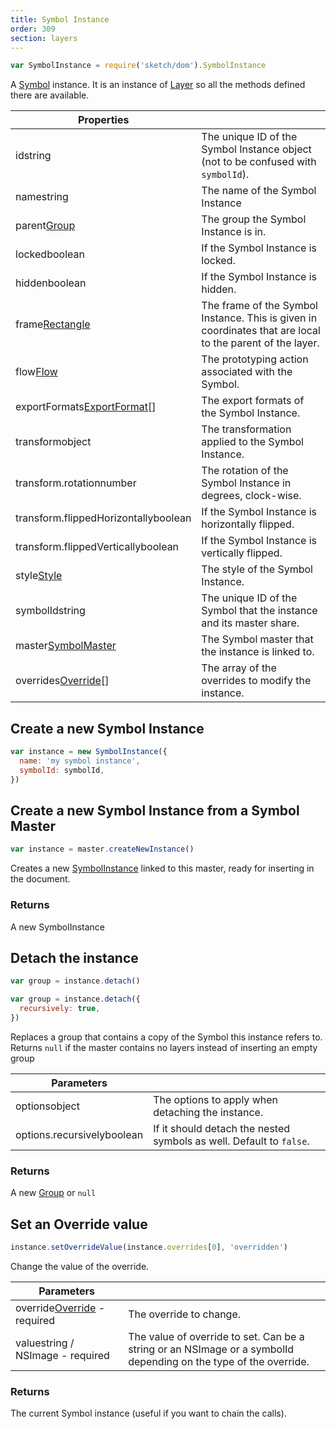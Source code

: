 ```yaml
---
title: Symbol Instance
order: 309
section: layers
---
```


```javascript
var SymbolInstance = require('sketch/dom').SymbolInstance
```

A [Symbol](https://www.sketchapp.com/docs/symbols/) instance. It is an instance of [Layer](#layer) so all the methods defined there are available.

| Properties                                                                 |                                                                                                           |
| -------------------------------------------------------------------------- | --------------------------------------------------------------------------------------------------------- |
| id<span class="arg-type">string</span>                                     | The unique ID of the Symbol Instance object (not to be confused with `symbolId`).                         |
| name<span class="arg-type">string</span>                                   | The name of the Symbol Instance                                                                           |
| parent<span class="arg-type">[Group](#group)</span>                        | The group the Symbol Instance is in.                                                                      |
| locked<span class="arg-type">boolean</span>                                | If the Symbol Instance is locked.                                                                         |
| hidden<span class="arg-type">boolean</span>                                | If the Symbol Instance is hidden.                                                                         |
| frame<span class="arg-type">[Rectangle](#rectangle) </span>                | The frame of the Symbol Instance. This is given in coordinates that are local to the parent of the layer. |
| flow<span class="arg-type">[Flow](#flow)</span>                            | The prototyping action associated with the Symbol.                                                        |
| exportFormats<span class="arg-type">[ExportFormat](#exportformat)[]</span> | The export formats of the Symbol Instance.                                                                |
| transform<span class="arg-type">object</span>                              | The transformation applied to the Symbol Instance.                                                        |
| transform.rotation<span class="arg-type">number</span>                     | The rotation of the Symbol Instance in degrees, clock-wise.                                               |
| transform.flippedHorizontally<span class="arg-type">boolean</span>         | If the Symbol Instance is horizontally flipped.                                                           |
| transform.flippedVertically<span class="arg-type">boolean</span>           | If the Symbol Instance is vertically flipped.                                                             |
| style<span class="arg-type">[Style](#style)</span>                         | The style of the Symbol Instance.                                                                         |
| symbolId<span class="arg-type">string</span>                               | The unique ID of the Symbol that the instance and its master share.                                       |
| master<span class="arg-type">[SymbolMaster](#symbol-master)</span>         | The Symbol master that the instance is linked to.                                                         |
| overrides<span class="arg-type">[Override](#symbol-override)[]</span>      | The array of the overrides to modify the instance.                                                        |

## Create a new Symbol Instance

```javascript
var instance = new SymbolInstance({
  name: 'my symbol instance',
  symbolId: symbolId,
})
```

## Create a new Symbol Instance from a Symbol Master

```javascript
var instance = master.createNewInstance()
```

Creates a new [SymbolInstance](#symbol-instance) linked to this master, ready for inserting in the document.

### Returns

A new SymbolInstance

## Detach the instance

```javascript
var group = instance.detach()

var group = instance.detach({
  recursively: true,
})
```

Replaces a group that contains a copy of the Symbol this instance refers to. Returns `null` if the master contains no layers instead of inserting an empty group

| Parameters                                               |                                                                     |
| -------------------------------------------------------- | ------------------------------------------------------------------- |
| options<span class="arg-type">object</span>              | The options to apply when detaching the instance.                   |
| options.recursively<span class="arg-type">boolean</span> | If it should detach the nested symbols as well. Default to `false`. |

### Returns

A new [Group](#group) or `null`

## Set an Override value

```javascript
instance.setOverrideValue(instance.overrides[0], 'overridden')
```

Change the value of the override.

| Parameters                                                                    |                                                                                                                  |
| ----------------------------------------------------------------------------- | ---------------------------------------------------------------------------------------------------------------- |
| override<span class="arg-type">[Override](#symbol-override) - required</span> | The override to change.                                                                                          |
| value<span class="arg-type">string / NSImage - required</span>                | The value of override to set. Can be a string or an NSImage or a symbolId depending on the type of the override. |

### Returns

The current Symbol instance (useful if you want to chain the calls).
